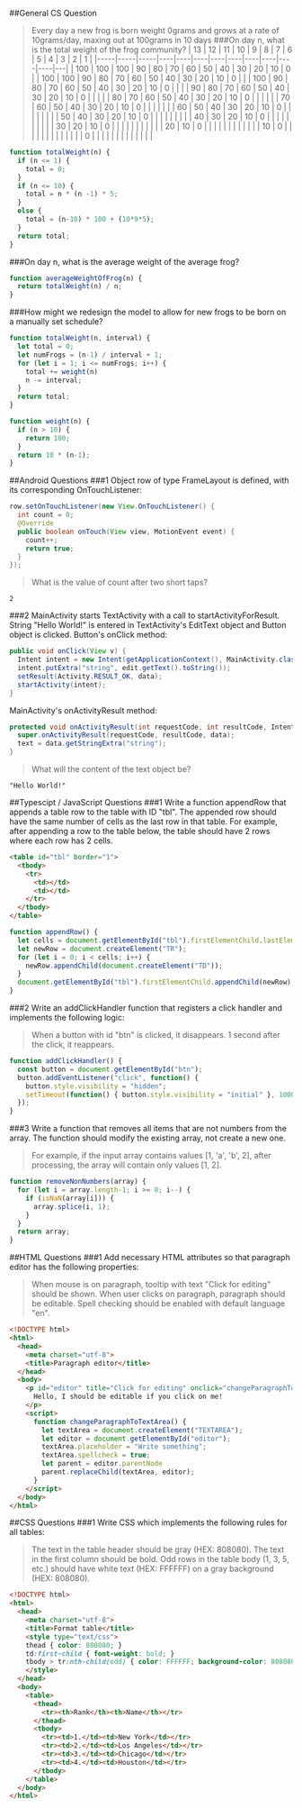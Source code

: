 ##General CS Question
>Every day a new frog is born weight 0grams and grows at a rate of 10grams/day, maxing out at 100grams in 10 days
###On day n, what is the total weight of the frog community?
| 13  | 12  | 11  | 10 | 9  | 8  | 7  | 6  | 5  | 4  | 3  | 2  | 1 |
|-----|-----|-----|----|----|----|----|----|----|----|----|----|---|
| 100 | 100 | 100 | 90 | 80 | 70 | 60 | 50 | 40 | 30 | 20 | 10 | 0 |
| 100 | 100 | 90  | 80 | 70 | 60 | 50 | 40 | 30 | 20 | 10 | 0  |   |
| 100 | 90  | 80  | 70 | 60 | 50 | 40 | 30 | 20 | 10 | 0  |    |   |
| 90  | 80  | 70  | 60 | 50 | 40 | 30 | 20 | 10 | 0  |    |    |   |
| 80  | 70  | 60  | 50 | 40 | 30 | 20 | 10 | 0  |    |    |    |   |
| 70  | 60  | 50  | 40 | 30 | 20 | 10 | 0  |    |    |    |    |   |
| 60  | 50  | 40  | 30 | 20 | 10 | 0  |    |    |    |    |    |   |
| 50  | 40  | 30  | 20 | 10 | 0  |    |    |    |    |    |    |   |
| 40  | 30  | 20  | 10 | 0  |    |    |    |    |    |    |    |   |
| 30  | 20  | 10  | 0  |    |    |    |    |    |    |    |    |   |
| 20  | 10  | 0   |    |    |    |    |    |    |    |    |    |   |
| 10  | 0   |     |    |    |    |    |    |    |    |    |    |   |
| 0   |     |     |    |    |    |    |    |    |    |    |    |   |


```javascript
function totalWeight(n) {
  if (n <= 1) {
    total = 0;
  }
  if (n <= 10) {
    total = n * (n -1) * 5;
  }
  else {
    total = (n-10) * 100 + (10*9*5);
  }
  return total;
}
```
###On day n, what is the average weight of the average frog?
```javascript
function averageWeightOfFrog(n) {
  return totalWeight(n) / n;
}
```
###How might we redesign the model to allow for new frogs to be born on a manually set schedule?
```javascript
function totalWeight(n, interval) {
  let total = 0;
  let numFrogs = (n-1) / interval + 1;
  for (let i = 1; i <= numFrogs; i++) {
    total += weight(n)
    n -= interval;
  }
  return total;
}

function weight(n) {
  if (n > 10) {
    return 100;
  }
  return 10 * (n-1);
}
```

##Android Questions
###1	Object row of type FrameLayout is defined, with its corresponding OnTouchListener:
```java
row.setOnTouchListener(new View.OnTouchListener() {
  int count = 0;
  @Override
  public boolean onTouch(View view, MotionEvent event) {
    count++;
    return true;
  }
});
```
>What is the value of count after two short taps?
```
2
```
###2	MainActivity starts TextActivity with a call to startActivityForResult. String "Hello World!" is entered in TextActivity's EditText object and Button object is clicked. Button's onClick method:
```java
public void onClick(View v) {
  Intent intent = new Intent(getApplicationContext(), MainActivity.class);
  intent.putExtra("string", edit.getText().toString());
  setResult(Activity.RESULT_OK, data);
  startActivity(intent);
}
  ```
MainActivity's onActivityResult method:
```java
protected void onActivityResult(int requestCode, int resultCode, Intent data) {
  super.onActivityResult(requestCode, resultCode, data);
  text = data.getStringExtra("string");
}
```
>What will the content of the text object be?

```
"Hello World!"
```


##Typescipt / JavaScript Questions
###1	Write a function appendRow that appends a table row to the table with ID "tbl". The appended row should have the same number of cells as the last row in that table. For example, after appending a row to the table below, the table should have 2 rows where each row has 2 cells.
```html
<table id="tbl" border="1">
  <tbody>
    <tr>
      <td></td>
      <td></td>
    </tr>
  </tbody>
</table>
```
```javascript
function appendRow() {
  let cells = document.getElementById("tbl").firstElementChild.lastElementChild.childElementCount;
  let newRow = document.createElement("TR");
  for (let i = 0; i < cells; i++) {
    newRow.appendChild(document.createElement("TD"));
  }
  document.getElementById("tbl").firstElementChild.appendChild(newRow);
}
```

###2	Write an addClickHandler function that registers a click handler and implements the following logic:
>When a button with id "btn" is clicked, it disappears.
>1 second after the click, it reappears.

```javascript
function addClickHandler() {
  const button = document.getElementById("btn");
  button.addEventListener("click", function() {
    button.style.visibility = "hidden";
    setTimeout(function() { button.style.visibility = "initial" }, 1000)
  });
}
```

###3	Write a function that removes all items that are not numbers from the array. The function should modify the existing array, not create a new one.															
>For example, if the input array contains values [1, 'a', 'b', 2], after processing, the array will contain only values [1, 2].
```javascript
function removeNonNumbers(array) {
  for (let i = array.length-1; i >= 0; i--) {
    if (isNaN(array[i])) {
      array.splice(i, 1);
    }
  }
  return array;
}
```


##HTML Questions
###1	Add necessary HTML attributes so that paragraph editor has the following properties:
>When mouse is on paragraph, tooltip with text "Click for editing" should be shown.
>When user clicks on paragraph, paragraph should be editable.
>Spell checking should be enabled with default language "en".
```html
<!DOCTYPE html>
<html>
  <head>
    <meta charset="utf-8">
    <title>Paragraph editor</title>
  </head>
  <body>
    <p id="editor" title="Click for editing" onclick="changeParagraphToTextArea()">
      Hello, I should be editable if you click on me!
    </p>
    <script>
      function changeParagraphToTextArea() {
        let textArea = document.createElement("TEXTAREA");
        let editor = document.getElementById("editor");
        textArea.placeholder = "Write something";
        textArea.spellcheck = true;
        let parent = editor.parentNode
        parent.replaceChild(textArea, editor);
      }
    </script>
  </body>
</html>
```

##CSS Questions
###1	Write CSS which implements the following rules for all tables:
>The text in the table header should be gray (HEX: 808080).
>The text in the first column should be bold.
>Odd rows in the table body (1, 3, 5, etc.) should have white text (HEX: FFFFFF) on a gray background (HEX: 808080).
```html
<!DOCTYPE html>
<html>
  <head>
    <meta charset="utf-8">
    <title>Format table</title>
    <style type="text/css">
    thead { color: 808080; }
    td:first-child { font-weight: bold; }
    tbody > tr:nth-child(odd) { color: FFFFFF; background-color: 808080; }
    </style>
  </head>
  <body>
    <table>
      <thead>
        <tr><th>Rank</th><th>Name</th></tr>
      </thead>
      <tbody>
        <tr><td>1.</td><td>New York</td></tr>
        <tr><td>2.</td><td>Los Angeles</td></tr>
        <tr><td>3.</td><td>Chicago</td></tr>
        <tr><td>4.</td><td>Houston</td></tr>
      </tbody>
    </table>
  </body>
</html>
```
